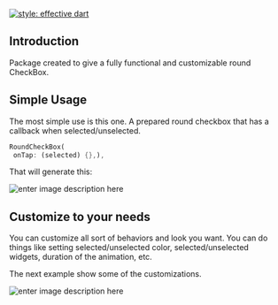[![style: effective dart](https://img.shields.io/badge/style-effective_dart-40c4ff.svg)](https://github.com/tenhobi/effective_dart)  
  
## Introduction  
Package created to give a fully functional and customizable round CheckBox.  
  
## Simple Usage  
The most simple use is this one. A prepared round checkbox that has a callback when selected/unselected.  
  
```dart  
RoundCheckBox(  
 onTap: (selected) {},),  
```  
  
That will generate this:  
  
![enter image description here](https://s7.gifyu.com/images/12321db44a70cba04.gif)
  
## Customize to your needs  
You can customize all sort of behaviors and look you want. You can do things like setting selected/unselected color, selected/unselected  
widgets, duration of the animation, etc.  
  
The next example show some of the customizations.   
  
![enter image description here](https://s7.gifyu.com/images/20e290c2cde0e7013.md.gif)
